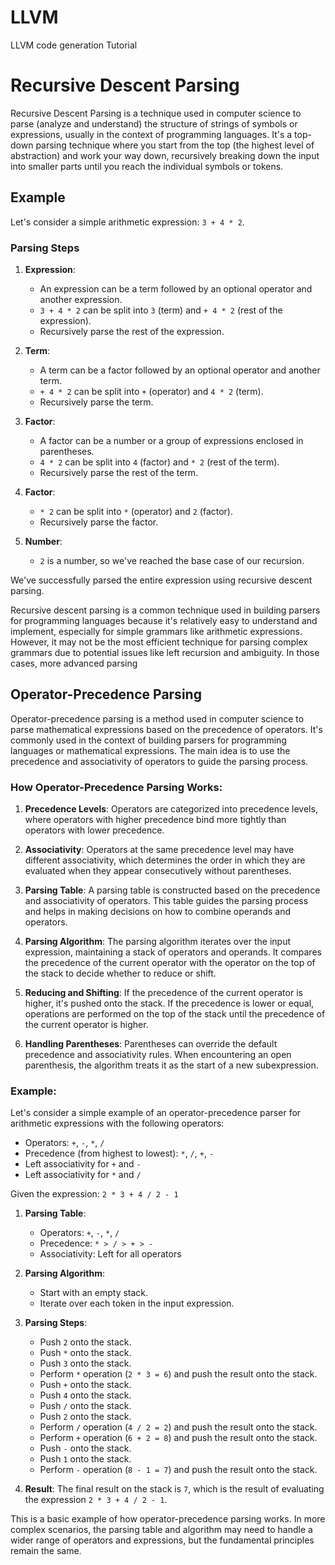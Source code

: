 # LLVM
LLVM code generation Tutorial


# Recursive Descent Parsing

Recursive Descent Parsing is a technique used in computer science to parse (analyze and understand) the structure of strings of symbols or expressions, usually in the context of programming languages. It's a top-down parsing technique where you start from the top (the highest level of abstraction) and work your way down, recursively breaking down the input into smaller parts until you reach the individual symbols or tokens.

## Example

Let's consider a simple arithmetic expression: `3 + 4 * 2`.

### Parsing Steps

1. **Expression**:
   - An expression can be a term followed by an optional operator and another expression.
   - `3 + 4 * 2` can be split into `3` (term) and `+ 4 * 2` (rest of the expression).
   - Recursively parse the rest of the expression.

2. **Term**:
   - A term can be a factor followed by an optional operator and another term.
   - `+ 4 * 2` can be split into `+` (operator) and `4 * 2` (term).
   - Recursively parse the term.

3. **Factor**:
   - A factor can be a number or a group of expressions enclosed in parentheses.
   - `4 * 2` can be split into `4` (factor) and `* 2` (rest of the term).
   - Recursively parse the rest of the term.

4. **Factor**:
   - `* 2` can be split into `*` (operator) and `2` (factor).
   - Recursively parse the factor.

5. **Number**:
   - `2` is a number, so we've reached the base case of our recursion.

We've successfully parsed the entire expression using recursive descent parsing.

Recursive descent parsing is a common technique used in building parsers for programming languages because it's relatively easy to understand and implement, especially for simple grammars like arithmetic expressions. However, it may not be the most efficient technique for parsing complex grammars due to potential issues like left recursion and ambiguity. In those cases, more advanced parsing


## Operator-Precedence Parsing

Operator-precedence parsing is a method used in computer science to parse mathematical expressions based on the precedence of operators. It's commonly used in the context of building parsers for programming languages or mathematical expressions. The main idea is to use the precedence and associativity of operators to guide the parsing process.

### How Operator-Precedence Parsing Works:

1. **Precedence Levels**: Operators are categorized into precedence levels, where operators with higher precedence bind more tightly than operators with lower precedence.

2. **Associativity**: Operators at the same precedence level may have different associativity, which determines the order in which they are evaluated when they appear consecutively without parentheses.

3. **Parsing Table**: A parsing table is constructed based on the precedence and associativity of operators. This table guides the parsing process and helps in making decisions on how to combine operands and operators.

4. **Parsing Algorithm**: The parsing algorithm iterates over the input expression, maintaining a stack of operators and operands. It compares the precedence of the current operator with the operator on the top of the stack to decide whether to reduce or shift.

5. **Reducing and Shifting**: If the precedence of the current operator is higher, it's pushed onto the stack. If the precedence is lower or equal, operations are performed on the top of the stack until the precedence of the current operator is higher.

6. **Handling Parentheses**: Parentheses can override the default precedence and associativity rules. When encountering an open parenthesis, the algorithm treats it as the start of a new subexpression.

### Example:

Let's consider a simple example of an operator-precedence parser for arithmetic expressions with the following operators:

- Operators: `+`, `-`, `*`, `/`
- Precedence (from highest to lowest): `*`, `/`, `+`, `-`
- Left associativity for `+` and `-`
- Left associativity for `*` and `/`

Given the expression: `2 * 3 + 4 / 2 - 1`

1. **Parsing Table**:
   - Operators: `+`, `-`, `*`, `/`
   - Precedence: `* > / > + > -`
   - Associativity: Left for all operators

2. **Parsing Algorithm**:

   - Start with an empty stack.
   - Iterate over each token in the input expression.

3. **Parsing Steps**:

   - Push `2` onto the stack.
   - Push `*` onto the stack.
   - Push `3` onto the stack.
   - Perform `*` operation (`2 * 3 = 6`) and push the result onto the stack.
   - Push `+` onto the stack.
   - Push `4` onto the stack.
   - Push `/` onto the stack.
   - Push `2` onto the stack.
   - Perform `/` operation (`4 / 2 = 2`) and push the result onto the stack.
   - Perform `+` operation (`6 + 2 = 8`) and push the result onto the stack.
   - Push `-` onto the stack.
   - Push `1` onto the stack.
   - Perform `-` operation (`8 - 1 = 7`) and push the result onto the stack.

4. **Result**: The final result on the stack is `7`, which is the result of evaluating the expression `2 * 3 + 4 / 2 - 1`.

This is a basic example of how operator-precedence parsing works. In more complex scenarios, the parsing table and algorithm may need to handle a wider range of operators and expressions, but the fundamental principles remain the same.
